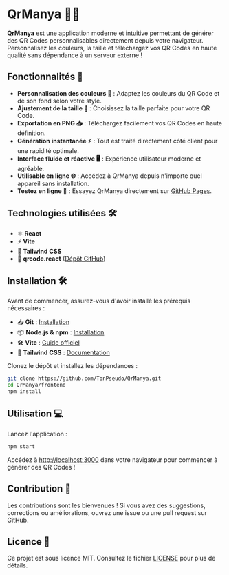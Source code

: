 # QrManya 📱✨

**QrManya** est une application moderne et intuitive permettant de générer des QR Codes personnalisables directement depuis votre navigateur. Personnalisez les couleurs, la taille et téléchargez vos QR Codes en haute qualité sans dépendance à un serveur externe !

## Fonctionnalités 🚀

- **Personnalisation des couleurs 🎨** : Adaptez les couleurs du QR Code et de son fond selon votre style.
- **Ajustement de la taille 📏** : Choisissez la taille parfaite pour votre QR Code.
- **Exportation en PNG 📥** : Téléchargez facilement vos QR Codes en haute définition.
- **Génération instantanée ⚡** : Tout est traité directement côté client pour une rapidité optimale.
- **Interface fluide et réactive 🖥️** : Expérience utilisateur moderne et agréable.
- **Utilisable en ligne 🌐** : Accédez à QrManya depuis n'importe quel appareil sans installation.
- **Testez en ligne 🚀** : Essayez QrManya directement sur [GitHub Pages](https://maanaaa.github.io/qrmanya).

## Technologies utilisées 🛠️

- ⚛️ **React**
- ⚡ **Vite**
- 🎨 **Tailwind CSS**
- 📸 **qrcode.react** ([Dépôt GitHub](https://github.com/zpao/qrcode.react))

## Installation 🛠️

Avant de commencer, assurez-vous d'avoir installé les prérequis nécessaires :
- 📥 **Git** : [Installation](https://git-scm.com/book/fr/v2/D%C3%A9marrage-rapide-Installation-de-Git)
- 📦 **Node.js & npm** : [Installation](https://nodejs.org/)
- 🛠️ **Vite** : [Guide officiel](https://vitejs.dev/guide/)
- 🎨 **Tailwind CSS** : [Documentation](https://tailwindcss.com/docs/installation)

Clonez le dépôt et installez les dépendances :

```bash
git clone https://github.com/TonPseudo/QrManya.git
cd QrManya/frontend
npm install
```

## Utilisation 💻

Lancez l'application :

```bash
npm start
```

Accédez à [http://localhost:3000](http://localhost:3000) dans votre navigateur pour commencer à générer des QR Codes !

## Contribution 🤝

Les contributions sont les bienvenues ! Si vous avez des suggestions, corrections ou améliorations, ouvrez une issue ou une pull request sur GitHub.

## Licence 📄

Ce projet est sous licence MIT. Consultez le fichier [LICENSE](LICENSE) pour plus de détails.

